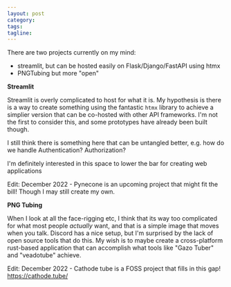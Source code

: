 ```yaml
---
layout: post
category:
tags:
tagline:
---
```


There are two projects currently on my mind:

* streamlit, but can be hosted easily on Flask/Django/FastAPI using htmx
* PNGTubing but more "open"

**Streamlit**

Streamlit is overly complicated to host for what it is. My hypothesis is there is a way to create something using the fantastic `htmx` library to achieve a simplier version that can be co-hosted with other API frameworks. I'm not the first to consider this, and some prototypes have already been built though.

I still think there is something here that can be untangled better, e.g. how do we handle Authentication? Authorization?

I'm definitely interested in this space to lower the bar for creating web applications

Edit: December 2022 - Pynecone is an upcoming project that might fit the bill! Though I may still create my own.

**PNG Tubing**

When I look at all the face-rigging etc, I think that its way too complicated for what most people _actually_ want, and that is a simple image that moves when you talk. Discord has a nice setup, but I'm surprised by the lack of open source tools that do this. My wish is to maybe create a cross-platform rust-based application that can accomplish what tools like "Gazo Tuber" and "veadotube" achieve. 

Edit: December 2022 - Cathode tube is a FOSS project that fills in this gap! https://cathode.tube/